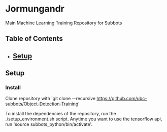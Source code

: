 # Jormungandr
Main Machine Learning Training Repository for Subbots

## Table of Contents
- [Setup](#setup)
  - 


## Setup 

### Install

Clone repository with 'git clone --recursive https://github.com/ubc-subbots/Object-Detection-Training'

To install the dependencies of the repository, run the ./setup_environment.sh script. Anytime you want to use the tensorflow api, run 'source subbots_python/bin/activate'.



